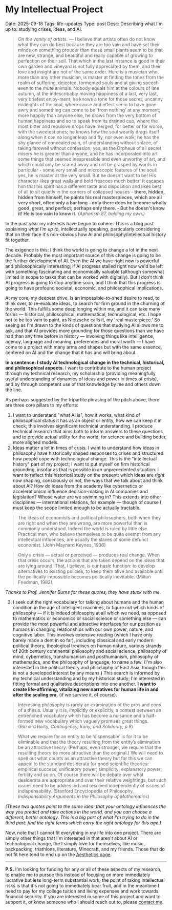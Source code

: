 # My Intellectual Project
Date: 2025-09-18
Tags: life-updates 
Type: post
Desc: Describing what I'm up to: studying crises, ideas, and AI.

> *On the vanity of artists.* — I believe that artists often do not know what they can do best because they are too vain and have set their minds on something prouder than these small plants seem to be that are new, strange, and beautiful and really capable of growing to perfection on their soil. That which in the last instance is good in their own garden and vineyard is not fully appreciated by them, and their love and insight are not of the same order. Here is a musician who, more than any other musician, is master at finding the tones from the realm of suffering, dejected, tormented souls and at giving speech even to the mute animals. Nobody equals him at the colours of late autumn, at the indescribably moving happiness of a last, very last, very briefest enjoy-ment; he knows a tone for those secret, uncanny midnights of the soul, where cause and effect seem to have gone awry and something can come to be 'from nothing' at any moment; more happily than anyone else, he draws from the very bottom of human happiness and so to speak from its drained cup, where the most bitter and repulsive drops have merged, for better or for worse, with the sweetest ones; he knows how the soul wearily drags itself along when it can no longer leap and fly, nor even walk; he has the shy glance of concealed pain, of understanding without solace, of taking farewell without confession; yes, as the Orpheus of all secret misery he is greater than anyone, and he has incorporated into art some things that seemed inexpressible and even unworthy of art, and which could only be scared away and not be grasped by words in particular - some very small and microscopic features of the soul: yes, he is master at the very small. But he doesn't want to be! His character likes great walls and bold frescoes much better! It escapes him that his spirit has a different taste and disposition and likes best of all to sit quietly in the corners of collapsed houses - **there, hidden, hidden from himself, he paints his real masterpieces, which are all very short, often only a bar long - only there does he become wholly good, great, and perfect; perhaps only there. - But he doesn't know it! He is too vain to know it.** *(Aphorism 87, bolding my own.)*

In the past year my interests have begun to cohere. This is a blog post explaining *what I'm up to*, intellectually speaking, particularly considering that on their face it's non-obvious how AI and philosophy/intellectual history fit together. 

The exigence is this: I think the world is going to change a lot in the next decade. Probably the most important source of this change is going to be the further development of AI. Even the AI we have right now is powerful and philosophically interesting; if AI progress stalled right now we'd be left with something fascinating and economically valuable (although somewhat limited in scope to tasks that can be worked with digitally). But I don't think AI progress is going to stop anytime soon, and  I think that this progress is going to have profound societal, economic, and philosophical implications. 

At my core, my deepest drive, is an impossible-to-shed desire to read, to think over, to re-evaluate ideas, to search for firm ground in the churning of the world. This fulfills some deep longing within me, and it can take many forms — historical, philosophical, mathematical, technological, etc. I hope not to be too vain to paint, as Nietzsche calls it, my 'real masterpiece.' So seeing as I'm drawn to the kinds of questions that studying AI allows me to ask, and that AI provides more grounding for those questions than we have had than any time before in history — involving things like intelligence, agency, language and meaning, preferences and moral worth — I have come to a project with many arms and shapes but with the same essence, centered on AI and the change that it has and will bring about. 

**In a sentence: I study AI technological change in the technical, historical, and philosophical aspects.** I want to contribute to the human project through my technical research, my scholarship (providing meaningfully useful understanding of dynamics of ideas and power in times of crisis), and by through competent use of that knowledge by me and others down the line.  

As perhaps suggested by the tripartite phrasing of the pitch above, there are three core pillars to my efforts: 

1. I want to understand "what AI is", how it works, what kind of philosophical status it has as an object or entity, how we can keep it in check; this involves significant technical understanding. I produce technical research that aims both to inform answers to these questions and to provide actual utility for the world, for science and building better, more aligned models. 
2. Ideas matter a lot in times of crisis. I want to understand how ideas in philosophy have historically shaped responses to crises and structured how people cope with technological change. This is the "intellectual history" part of my project; I want to put myself on firm historical grounding, insofar as that is possible in an unprecedented situation. I want to reflect this historical study on the present: which ideas are *right now* shaping, consciously or not, the ways that we talk about and think about AI? How do ideas from the academy like cybernetics or accelerationism influence decision-making in AI companies and legislation? Whose water are we swimming in? This extends into other disciplines — international relations, for example — though of course I must keep the scope limited enough to be actually tractable.

> The ideas of economists and political philosophers, both when they are right and when they are wrong, are more powerful than is commonly understood. Indeed the world is ruled by little else. Practical men, who believe themselves to be quite exempt from any intellectual influences, are usually the slaves of some defunct economist.
> (John Maynard Keynes, 1936)

> Only a crisis — actual or perceived — produces real change. When that crisis occurs, the actions that are taken depend on the ideas that are lying around. That, I believe, is our basic function: to develop alternatives to existing policies, to keep them alive and available until the politically impossible becomes politically inevitable.
> (Milton Friedman, 1982)


*Thanks to Prof. Jennifer Burns for these quotes, they have stuck with me.*


3. I seek out the right vocabulary for talking about humans and the human condition in the age of intelligent machines, to figure out which kinds of philosophy — if it is indeed philosophy at all which we need, as opposed to mathematics or economics or social science or something else — can provide the most powerful and attractive interfaces for our position as humans in changing relationships with our own power, nature, and cognitive labor. This involves extensive reading (which I have only barely made a dent in so far), including classical and early modern political theory, theological treatises on human nature, various strands of 20th century continental philosophy and social science, philosophy of mind, cybernetics, transhumanism and posthumanism, philosophy of mathematics, and the philosophy of language, to name a few. (I'm also interested in the political theory and philosophy of East Asia, though this is not a developed interest by any means.) This search is informed by my technical understanding and by my historical study; I'm interested in fitting formal and qualitative descriptions into one another. **I want to create life-affirming, vitalizing new narratives for human life in and after the scaling era,** (if we survive it, of course).

> Interesting philosophy is rarely an examination of the pros and cons of a thesis. Usually it is, implicitly or explicitly, a contest between an entrenched vocabulary which has become a nuisance and a half-formed new vocabulary which vaguely promises great things.
> (Richard Rorty, *Contingency, Irony, and Solidarity, p.8*)

> What we require for an entity to be ‘dispensable’ is for it to be eliminable and that the theory resulting from the entity’s elimination be an attractive theory. (Perhaps, even stronger, we require that the resulting theory be more attractive than the original.) We will need to spell out what counts as an attractive theory but for this we can appeal to the standard desiderata for good scientific theories: empirical success; unificatory power; simplicity; explanatory power; fertility and so on. Of course there will be debate over what desiderata are appropriate and over their relative weightings, but such issues need to be addressed and resolved independently of issues of indispensability. 
> (Stanford Encyclopedia of Philosophy, *Indispensability Arguments in the Philosophy of Mathematics*)

*(These two quotes point to the same idea: that your ontology influences the way you predict and take actions in the world, and you can choose a different, better ontology. This is a big part of what I'm trying to do in the third part: find the right terms which carry the right ontology for this age.)*

Now, note that I cannot fit everything in my life into one project. There are simply other things that I'm interested in that aren't about AI or technological change, the I simply love for themselves, like music, backpacking, triathlons, literature, Minecraft, and my friends. Those that do not fit here tend to end up on the [Aesthetics page](/aesthetics).

--- 

**P.S.** I'm looking for funding for any or all of these aspects of my research, to enable me to pursue this instead of focusing on more immediately lucrative but less long-term substantial work; the point of taking intellectual risks is that it's not going to immediately bear fruit, and in the meantime I need to pay for my college tuition and living expenses and work towards financial security. If you are interested in some of this project and want to support it, or know someone who I should reach out to, please [contact me](/contact).